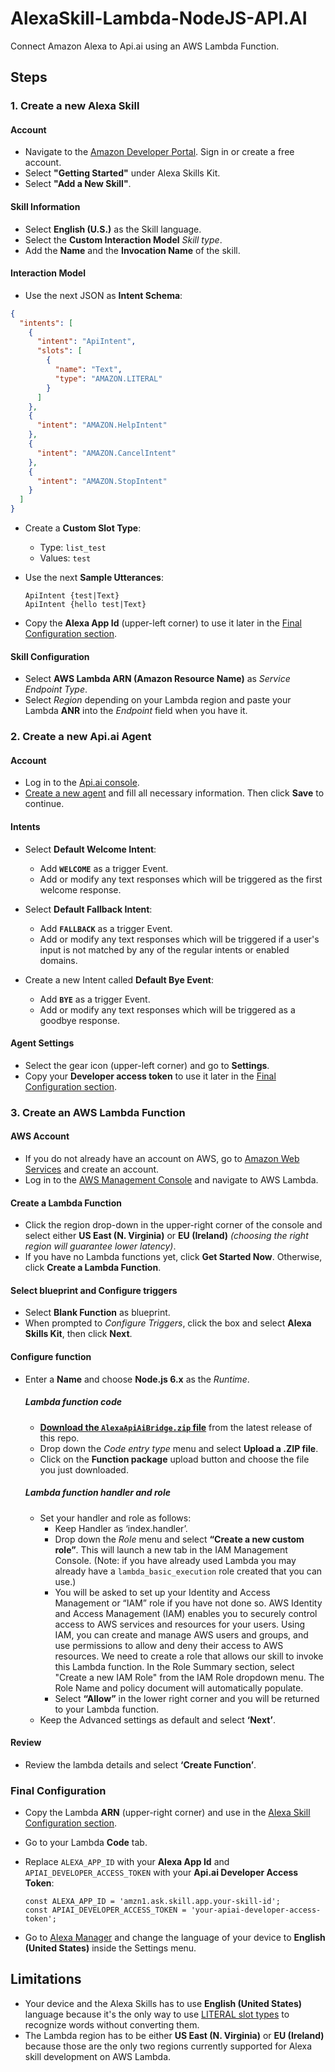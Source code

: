 # AlexaSkill-Lambda-NodeJS-API.AI
Connect Amazon Alexa to Api.ai using an AWS Lambda Function.

## Steps
### 1. Create a new Alexa Skill
#### Account
* Navigate to the [Amazon Developer Portal](https://developer.amazon.com/edw/home.html). Sign in or create a free account.
* Select **"Getting Started"** under Alexa Skills Kit.
* Select **"Add a New Skill"**.

#### Skill Information
* Select **English (U.S.)** as the Skill language.
* Select the **Custom Interaction Model** *Skill type*.
* Add the **Name** and the **Invocation Name** of the skill.

#### Interaction Model
* Use the next JSON as **Intent Schema**:

```json
{
  "intents": [
    {
      "intent": "ApiIntent",
      "slots": [
        {
          "name": "Text",
          "type": "AMAZON.LITERAL"
        }
      ]
    },
    {
      "intent": "AMAZON.HelpIntent"
    },
    {
      "intent": "AMAZON.CancelIntent"
    },
    {
      "intent": "AMAZON.StopIntent"
    }
  ]
}

```
* Create a **Custom Slot Type**:
	* Type: `list_test`
	* Values: `test`
* Use the next **Sample Utterances**:

	```
	ApiIntent {test|Text}
	ApiIntent {hello test|Text}
	```
* Copy the **Alexa App Id** (upper-left corner) to use it later in the [Final Configuration section](#final-configuration). 

#### Skill Configuration
* Select **AWS Lambda ARN (Amazon Resource Name)** as *Service Endpoint Type*.
* Select *Region* depending on your Lambda region and paste your Lambda **ANR** into the *Endpoint* field when you have it.

### 2. Create a new Api.ai Agent
#### Account
* Log in to the [Api.ai console](https://console.api.ai/api-client/).
* [Create a new agent](https://console.api.ai/api-client/#/newAgent) and fill all necessary information. Then click **Save** to continue.

#### Intents
* Select **Default Welcome Intent**:
	* Add **`WELCOME`** as a trigger Event.
	* Add or modify any text responses which will be triggered as the first welcome response.

* Select **Default Fallback Intent**:
	* Add **`FALLBACK`** as a trigger Event.
	* Add or modify any text responses which will be triggered if a user's input is not matched by any of the regular intents or enabled domains.

* Create a new Intent called **Default Bye Event**:
	* Add **`BYE`** as a trigger Event.
	* Add or modify any text responses which will be triggered as a goodbye response.

#### Agent Settings
* Select the gear icon (upper-left corner) and go to **Settings**.
* Copy your **Developer access token** to use it later in the [Final Configuration section](#final-configuration).


### 3. Create an AWS Lambda Function
#### AWS Account
* If you do not already have an account on AWS, go to [Amazon Web Services](http://aws.amazon.com/) and create an account.
* Log in to the [AWS Management Console](https://console.aws.amazon.com/) and navigate to AWS Lambda.

#### Create a Lambda Function
* Click the region drop-down in the upper-right corner of the console and select either **US East (N. Virginia)** or **EU (Ireland)** *(choosing the right region will guarantee lower latency)*.
* If you have no Lambda functions yet, click **Get Started Now**. Otherwise, click **Create a Lambda Function**.

#### Select blueprint and Configure triggers
* Select **Blank Function** as blueprint.
* When prompted to *Configure Triggers*, click the box and select **Alexa Skills Kit**, then click **Next**.

#### Configure function
* Enter a **Name** and choose **Node.js 6.x** as the *Runtime*.

	##### Lambda function code
	* [**Download the `AlexaApiAiBridge.zip` file**](https://github.com/Gnzlt/AlexaApiAiBridge/releases/latest) from the latest release of this repo.
	* Drop down the *Code entry type* menu and select **Upload a .ZIP file**.
	* Click on the **Function package** upload button and choose the file you just downloaded.
	
	##### Lambda function handler and role
	* Set your handler and role as follows:
		* Keep Handler as ‘index.handler’.
		* Drop down the *Role* menu and select **“Create a new custom role”**. This will launch a new tab in the IAM Management Console. (Note: if you have already used Lambda you may already have a `lambda_basic_execution` role created that you can use.)
		* You will be asked to set up your Identity and Access Management or “IAM” role if you have not done so. AWS Identity and Access Management (IAM) enables you to securely control access to AWS services and resources for your users. Using IAM, you can create and manage AWS users and groups, and use permissions to allow and deny their access to AWS resources. We need to create a role that allows our skill to invoke this Lambda function. In the Role Summary section, select "Create a new IAM Role" from the IAM Role dropdown menu. The Role Name and policy document will automatically populate.
		* Select **“Allow”** in the lower right corner and you will be returned to your Lambda function.
	* Keep the Advanced settings as default and select **‘Next’**.

#### Review
* Review the lambda details and select **‘Create Function’**.

### Final Configuration
* Copy the Lambda **ARN** (upper-right corner) and use in the [Alexa Skill Configuration section](#skill-configuration).
* Go to your Lambda **Code** tab.
* Replace `ALEXA_APP_ID` with your **Alexa App Id** and `APIAI_DEVELOPER_ACCESS_TOKEN` with your **Api.ai Developer Access Token**:

	```
	const ALEXA_APP_ID = 'amzn1.ask.skill.app.your-skill-id';
	const APIAI_DEVELOPER_ACCESS_TOKEN = 'your-apiai-developer-access-token';
	```
* Go to [Alexa Manager](http://alexa.amazon.com/spa/index.html#settings) and change the language of your device to **English (United States)** inside the Settings menu.


## Limitations

* Your device and the Alexa Skills has to use  **English (United States)** language because it's the only way to use [LITERAL slot types](https://developer.amazon.com/public/solutions/alexa/alexa-skills-kit/docs/alexa-skills-kit-interaction-model-reference#literal) to recognize words without converting them.
* The Lambda region has to be either **US East (N. Virginia)** or **EU (Ireland)** because those are the only two regions currently supported for Alexa skill development on AWS Lambda.


